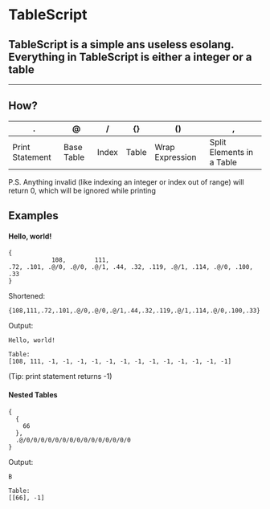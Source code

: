 # TableScript

## TableScript is a simple ans useless esolang. Everything in TableScript is either a integer or a table

---

## How?

| .               | @          | /     | {}    | ()              | ,                         |
| --------------- | ---------- | ----- | ----- | --------------- | ------------------------- |
| Print Statement | Base Table | Index | Table | Wrap Expression | Split Elements in a Table |

P.S. Anything invalid (like indexing an integer or index out of range) will return 0, which will be ignored while printing

## Examples

#### Hello, world!

```
{
            108,        111,
.72, .101, .@/0, .@/0, .@/1, .44, .32, .119, .@/1, .114, .@/0, .100, .33
}
```

Shortened:

`{108,111,.72,.101,.@/0,.@/0,.@/1,.44,.32,.119,.@/1,.114,.@/0,.100,.33}`

Output:

```
Hello, world!

Table:
[108, 111, -1, -1, -1, -1, -1, -1, -1, -1, -1, -1, -1, -1, -1]
```

(Tip: print statement returns -1)

#### Nested Tables

```
{
  {
    66
  },
  .@/0/0/0/0/0/0/0/0/0/0/0/0/0/0/0
}
```

Output:

```
B

Table:
[[66], -1]
```
